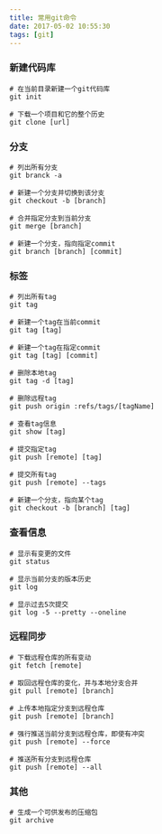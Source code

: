 ```yaml
---
title: 常用git命令
date: 2017-05-02 10:55:30
tags: [git]
---
```

### 新建代码库
    # 在当前目录新建一个git代码库
    git init
      
    # 下载一个项目和它的整个历史
    git clone [url]
    
### 分支
    # 列出所有分支
    git branck -a
    
    # 新建一个分支并切换到该分支
    git checkout -b [branch]
    
    # 合并指定分支到当前分支
    git merge [branch]
    
    # 新建一个分支，指向指定commit
    git branch [branch] [commit]

### 标签
    # 列出所有tag
    git tag
    
    # 新建一个tag在当前commit
    git tag [tag]
    
    # 新建一个tag在指定commit
    git tag [tag] [commit]
    
    # 删除本地tag
    git tag -d [tag]
    
    # 删除远程tag
    git push origin :refs/tags/[tagName]
    
    # 查看tag信息
    git show [tag]

    # 提交指定tag
    git push [remote] [tag]
    
    # 提交所有tag
    git push [remote] --tags
    
    # 新建一个分支，指向某个tag
    git checkout -b [branch] [tag]
### 查看信息
    # 显示有变更的文件
    git status
    
    # 显示当前分支的版本历史
    git log
    
    # 显示过去5次提交
    git log -5 --pretty --oneline
    
### 远程同步
    # 下载远程仓库的所有变动
    git fetch [remote]
    
    # 取回远程仓库的变化，并与本地分支合并
    git pull [remote] [branch]
    
    # 上传本地指定分支到远程仓库
    git push [remote] [branch]
    
    # 强行推送当前分支到远程仓库，即使有冲突
    git push [remote] --force
    
    # 推送所有分支到远程仓库
    git push [remote] --all
    
### 其他
    # 生成一个可供发布的压缩包
    git archive
